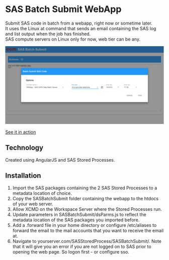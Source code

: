 # SAS Batch Submit WebApp

Submit SAS code in batch from a webapp, right now or sometime later.  
It uses the Linux at command that sends an email containing the SAS log and list output when the job has finished.  
SAS compute servers on Linux only for now, web tier can be any.

![Screenshot](screenshot.png?raw=true "Screenshot")

[See it in action](https://www.youtube.com/watch?v=bSpakS9dyPg)

## Technology
Created using AngularJS and SAS Stored Processes.

## Installation
1. Import the SAS packages containing the 2 SAS Stored Processes to a metadata location of choice.
2. Copy the SASBatchSubmit folder containing the webapp to the htdocs of your web server.
3. Allow XCMD on the Workspace Server where the Stored Processes run.
4. Update parameters in SASBatchSubmit/dsParms.js to reflect the metadata location of the SAS packages you imported before.
5. Add a .forward file in your home directory or configure /etc/aliases to forward the email to the mail accounts that you want to receive the email at.
6. Navigate to yourserver.com/SASStoredProcess/SASBatchSubmit/. Note that it will give you an error if you are not logged on to SAS prior to opening the web page. So logon first - or configure sso.
